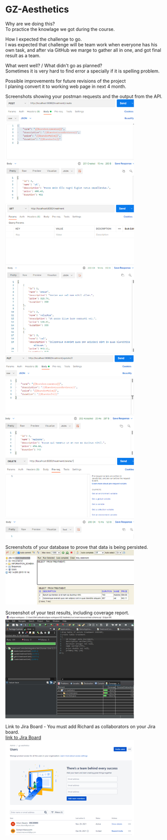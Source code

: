 # GZ-Aesthetics

Why are we doing this?<br>
To practice the knowlage we got during the course.

How I expected the challenge to go.<br>
I was expected that challenge will be team work when everyone has his own task, and after via GitHub we marge to gather all in one, and got final result as a team. 

What went well? / What didn't go as planned? <br>
Sometimes it is very hard to find error a specially if it is spelling problem. 

Possible improvements for future revisions of the project<br>
I planing convert it to working web page in next 4 month.

Screenshots showing your postman requests and the output from the API.
<br>
<img src="images/post.PNG" width="400">
<br>
<img src="images/get.PNG" width="400">
<br>
<img src="images/put.PNG" width="400">
<br>
<img src="images/delete.PNG" width="400">

Screenshots of your database to prove that data is being persisted.<br>
<img src="images/database.PNG" width="400">

Screenshot of your test results, including coverage report.<br> 
<img src="images/test.PNG" width="400">

Link to Jira Board - You must add Richard as collaborators on your Jira board.<br>
<a href="https://gz-aesthetics.atlassian.net/jira/software/projects/GE/boards/1/roadmap">link to Jira Board</a><br>
<img src="images/jira.PNG" width="400">

